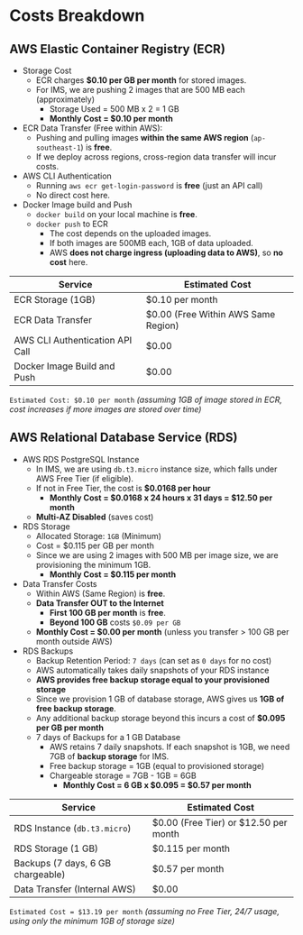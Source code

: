 # Costs Breakdown

## AWS Elastic Container Registry (ECR)

- Storage Cost
  - ECR charges **$0.10 per GB per month** for stored images.
  - For IMS, we are pushing 2 images that are 500 MB each (approximately)
    - Storage Used = 500 MB x 2 = 1 GB
    - **Monthly Cost = $0.10 per month**
- ECR Data Transfer (Free within AWS):
  - Pushing and pulling images **within the same AWS region** (`ap-southeast-1`) is **free**.
  - If we deploy across regions, cross-region data transfer will incur costs.
- AWS CLI Authentication
  - Running `aws ecr get-login-password` is **free** (just an API call)
  - No direct cost here.
- Docker Image build and Push
  - `docker build` on your local machine is **free**.
  - `docker push` to ECR
    - The cost depends on the uploaded images.
    - If both images are 500MB each, 1GB of data uploaded.
    - AWS **does not charge ingress (uploading data to AWS)**, so **no cost** here.

| Service                         | Estimated Cost                      |
| ------------------------------- | ----------------------------------- |
| ECR Storage (1GB)               | $0.10 per month                     |
| ECR Data Transfer               | $0.00 (Free Within AWS Same Region) |
| AWS CLI Authentication API Call | $0.00                               |
| Docker Image Build and Push     | $0.00                               |

`Estimated Cost: $0.10 per month` _(assuming 1GB of image stored in ECR, cost increases if more images are stored over time)_

## AWS Relational Database Service (RDS)

- AWS RDS PostgreSQL Instance
  - In IMS, we are using `db.t3.micro` instance size, which falls under AWS Free Tier (if eligible).
  - If not in Free Tier, the cost is **$0.0168 per hour**
    - **Monthly Cost = $0.0168 x 24 hours x 31 days = $12.50 per month**
  - **Multi-AZ Disabled** (saves cost)
- RDS Storage
  - Allocated Storage: `1GB` (Minimum)
  - Cost = $0.115 per GB per month
  - Since we are using 2 images with 500 MB per image size, we are provisioning the minimum 1GB.
    - **Monthly Cost = $0.115 per month**
- Data Transfer Costs
  - Within AWS (Same Region) is **free**.
  - **Data Transfer OUT to the Internet**
    - **First 100 GB per month** is **free**.
    - **Beyond 100 GB** costs `$0.09 per GB`
  - **Monthly Cost = $0.00 per month** (unless you transfer > 100 GB per month outside AWS)
- RDS Backups
  - Backup Retention Period: `7 days` (can set as `0 days` for no cost)
  - AWS automatically takes daily snapshots of your RDS instance
  - **AWS provides free backup storage equal to your provisioned storage**
  - Since we provision 1 GB of database storage, AWS gives us **1GB of free backup storage**.
  - Any additional backup storage beyond this incurs a cost of **$0.095 per GB per month**
  - 7 days of Backups for a 1 GB Database
    - AWS retains 7 daily snapshots. If each snapshot is 1GB, we need 7GB of **backup storage** for IMS.
    - Free backup storage = 1GB (equal to provisioned storage)
    - Chargeable storage = 7GB - 1GB = 6GB
      - **Monthly Cost = 6 GB x $0.095 = $0.57 per month**

| Service                           | Estimated Cost                        |
| --------------------------------- | ------------------------------------- |
| RDS Instance (`db.t3.micro`)      | $0.00 (Free Tier) or $12.50 per month |
| RDS Storage (1 GB)                | $0.115 per month                      |
| Backups (7 days, 6 GB chargeable) | $0.57 per month                       |
| Data Transfer (Internal AWS)      | $0.00                                 |

`Estimated Cost = $13.19 per month` _(assuming no Free Tier, 24/7 usage, using only the minimum 1GB of storage size)_
